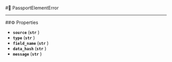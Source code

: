 #🔮 PassportElementError

****

##⚙️ Properties

- **`source`** (**`str`** )
- **`type`** (**`str`** )
- **`field_name`** (**`str`** )
- **`data_hash`** (**`str`** )
- **`message`** (**`str`** )
